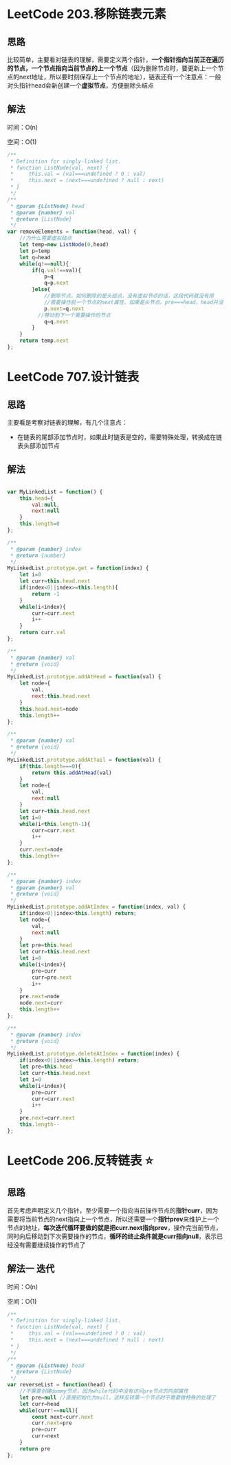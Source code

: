 # LeetCode 203.移除链表元素

## 思路

比较简单，主要看对链表的理解，需要定义两个指针，**一个指针指向当前正在遍历的节点，一个节点指向当前节点的上一个节点**（因为删除节点时，要更新上一个节点的next地址，所以要时刻保存上一个节点的地址），链表还有一个注意点：一般对头指针head会新创建一个**虚拟节点**，方便删除头结点

## 解法

时间：O(n)

空间：O(1)

```javascript
/**
 * Definition for singly-linked list.
 * function ListNode(val, next) {
 *     this.val = (val===undefined ? 0 : val)
 *     this.next = (next===undefined ? null : next)
 * }
 */
/**
 * @param {ListNode} head
 * @param {number} val
 * @return {ListNode}
 */
var removeElements = function(head, val) {
  	//为什么需要虚拟结点
    let temp=new ListNode(0,head)
    let p=temp
    let q=head
    while(q!==null){
        if(q.val!==val){
            p=q
            q=p.next
        }else{
          	//删除节点，如何删除的是头结点，没有虚拟节点的话，这段代码就没有用
          	//需要操作前一个节点的next属性，如果是头节点，pre===head，head并没有next属性值
            p.next=q.next
          //移动到下一个需要操作的节点
            q=q.next
        }
    }
    return temp.next
};
```



# LeetCode 707.设计链表

## 思路

主要看是考察对链表的理解，有几个注意点：

- 在链表的尾部添加节点时，如果此时链表是空的，需要特殊处理，转换成在链表头部添加节点

## 解法

```javascript

var MyLinkedList = function() {
    this.head={
        val:null,
        next:null
    }
    this.length=0
};

/** 
 * @param {number} index
 * @return {number}
 */
MyLinkedList.prototype.get = function(index) {
    let i=0
    let curr=this.head.next
    if(index<0||index>=this.length){
        return -1
    }
    while(i<index){
        curr=curr.next
        i++
    }
    return curr.val
};

/** 
 * @param {number} val
 * @return {void}
 */
MyLinkedList.prototype.addAtHead = function(val) {
    let node={
        val,
        next:this.head.next
    }
    this.head.next=node
    this.length++
};

/** 
 * @param {number} val
 * @return {void}
 */
MyLinkedList.prototype.addAtTail = function(val) {
    if(this.length===0){
        return this.addAtHead(val)
    }
    let node={
        val,
        next:null
    }
    let curr=this.head.next
    let i=0
    while(i<this.length-1){
        curr=curr.next
        i++
    }
    curr.next=node
    this.length++
};

/** 
 * @param {number} index 
 * @param {number} val
 * @return {void}
 */
MyLinkedList.prototype.addAtIndex = function(index, val) {
    if(index<0||index>this.length) return;
    let node={
        val,
        next:null
    }
    let pre=this.head
    let curr=this.head.next
    let i=0
    while(i<index){
        pre=curr
        curr=pre.next
        i++
    }
    pre.next=node
    node.next=curr
    this.length++
};

/** 
 * @param {number} index
 * @return {void}
 */
MyLinkedList.prototype.deleteAtIndex = function(index) {
    if(index<0||index>=this.length) return;
    let pre=this.head
    let curr=this.head.next
    let i=0
    while(i<index){
        pre=curr
        curr=curr.next
        i++
    }
    pre.next=curr.next
    this.length--
};
```



# LeetCode 206.反转链表 ⭐️

## 思路

首先考虑声明定义几个指针，至少需要一个指向当前操作节点的**指针curr**，因为需要将当前节点的next指向上一个节点，所以还需要一个**指针prev**来维护上一个节点的地址，**每次迭代循环要做的就是把curr.next指向prev**，操作完当前节点，同时向后移动到下次需要操作的节点，**循环的终止条件就是curr指向null**，表示已经没有需要继续操作的节点了

## 解法一 迭代

时间：O(n)

空间：O(1)

```javascript
/**
 * Definition for singly-linked list.
 * function ListNode(val, next) {
 *     this.val = (val===undefined ? 0 : val)
 *     this.next = (next===undefined ? null : next)
 * }
 */
/**
 * @param {ListNode} head
 * @return {ListNode}
 */
var reverseList = function(head) {
  	//不需要创建dummy节点，因为while代码中没有访问pre节点的内部属性
    let pre=null //直接初始化为null，这样反转第一个节点时不需要做特殊的处理了
    let curr=head
    while(curr!==null){
        const next=curr.next
        curr.next=pre
        pre=curr
        curr=next
    }
    return pre
};
```

